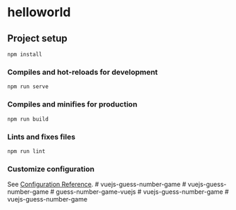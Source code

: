 # helloworld

## Project setup
```
npm install
```

### Compiles and hot-reloads for development
```
npm run serve
```

### Compiles and minifies for production
```
npm run build
```

### Lints and fixes files
```
npm run lint
```

### Customize configuration
See [Configuration Reference](https://cli.vuejs.org/config/).
#   v u e j s - g u e s s - n u m b e r - g a m e  
 #   v u e j s - g u e s s - n u m b e r - g a m e  
 #   g u e s s - n u m b e r - g a m e - v u e j s  
 #   v u e j s - g u e s s - n u m b e r - g a m e  
 #   v u e j s - g u e s s - n u m b e r - g a m e  
 